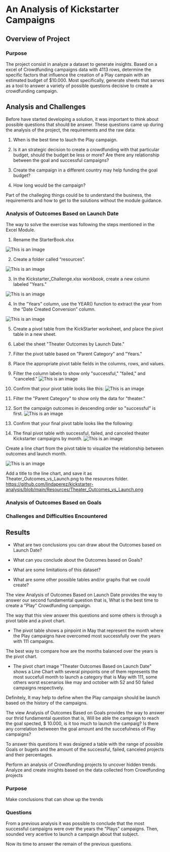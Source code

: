 # An Analysis of Kickstarter Campaigns

## Overview of Project
### Purpose

The project consist in analyze a dataset to generate insights. Based on a excel of Crowdfunding campaigns data with 4113 rows, determine the specific factors that influence the creation of a Play campain with an estimated budget of $10.000. Most specifically, generate sheets that serves as a tool to answer a variety of possible questions decisive to create a crowdfunding campaign.

## Analysis and Challenges

Before have started developing a solution, it was important to think about possible questions that should be answer. These questions came up during the analysis of the project, the requirements and the raw data:

1. When is the best time to lauch the Play campaign. 

2. Is it an strategic decision to create a crowdfunding with that particular budget, should the budget be less or more? Are there any relationship between the goal and successful campaigns? 

3. Create the campaign in a different country may help funding the goal budget?

4. How long would be the campaign?

 
Part of the challeging things could be to understand the business, the requirements and how to get to the solutions without the module guidance. 



### Analysis of Outcomes Based on Launch Date
The way to solve the exercise was following the steps mentioned in the Excel Module. 

1. Rename the StarterBook.xlsx

![This is an image](https://github.com/lindaperez/kickstarter-analysis/blob/main/Resources/renamed.png)

2. Create a folder called “resources”.

![This is an image](https://github.com/lindaperez/kickstarter-analysis/blob/main/Resources/resources.png)


3. In the Kickstarter_Challenge.xlsx workbook, create a new column labeled "Years."

![This is an image](https://github.com/lindaperez/kickstarter-analysis/blob/main/Resources/yearColumn.png)

4. In the "Years" column, use the YEAR() function to extract the year from the “Date Created Conversion” column.

![This is an image](https://github.com/lindaperez/kickstarter-analysis/blob/main/Resources/yearsFormula.png)


5. Create a pivot table from the KickStarter worksheet, and place the pivot table in a new sheet.
6. Label the sheet "Theater Outcomes by Launch Date."
7. Filter the pivot table based on "Parent Category" and "Years."
8. Place the appropriate pivot table fields in the columns, rows, and values.
9. Filter the column labels to show only "successful," "failed," and "canceled."
![This is an image](https://github.com/lindaperez/kickstarter-analysis/blob/main/Resources/allPivot.png)
10. Confirm that your pivot table looks like this:
![This is an image](https://github.com/lindaperez/kickstarter-analysis/blob/main/Resources/originalPivotTable.png)	

11. Filter the "Parent Category" to show only the data for "theater."
12. Sort the campaign outcomes in descending order so "successful" is first.
![This is an image](https://github.com/lindaperez/kickstarter-analysis/blob/main/Resources/descendingOrder.png)
13. Confirm that your final pivot table looks like the following:
14. The final pivot table with successful, failed, and canceled theater Kickstarter campaigns by month.
![This is an image](https://github.com/lindaperez/kickstarter-analysis/blob/main/Resources/pivotTable.png)

Create a line chart from the pivot table to visualize the relationship between outcomes and launch month.

![This is an image](https://github.com/lindaperez/kickstarter-analysis/blob/main/Resources/pivotTable.png)

Add a title to the line chart, and save it as Theater_Outcomes_vs_Launch.png to the resources folder.
https://github.com/lindaperez/kickstarter-analysis/blob/main/Resources/Theater_Outcomes_vs_Launch.png




### Analysis of Outcomes Based on Goals






### Challenges and Difficulties Encountered

## Results

- What are two conclusions you can draw about the Outcomes based on Launch Date?

- What can you conclude about the Outcomes based on Goals?

- What are some limitations of this dataset?

- What are some other possible tables and/or graphs that we could create?









The view Analysis of Outcomes Based on Launch Date provides the way to answer our second fundamental question that is, What is the best time to create a "Play" Crowdfunding campaign. 

The way that this view answer this questions and some others is through a pivot table and a pivot chart. 

* The pivot table shows a pinpoint in May that represent the month where the Play campaigns have overcomed most successfully over the years with 111 campaigns. 


The best way to compare how are the months balanced over the years is the pivot chart.

* The pivot chart image "Theater Outcomes Based on Launch Date" shows a Line Chart with several pinpoints one of them represents the most succefull month to launch a category that is May with 111, some others worst escenarios like may and october with 52 and 50 failed campaigns respectively.


Definitely, It may help to define when the Play campaign should be launch based on the history of the campaigns. 




The view Analysis of Outcomes Based on Goals provides the way to answer our thrid fundamental question that is, Will be able the campaign to reach the goal spected, $ 10.000, is it too much to launch the campaig? Is there any correlation betweeen the goal amount and the succefulness of Play campaigns?

To answer this questions It was designed a table with the range of possible Goals or bugets and the amount of the successful, failed, canceled projects and their percentages. 




Perform an analysis of Crowdfunding projects to uncover hidden trends.
Analyze and create insights based on the data collected from Crowdfunding projects
### Purpose
Make conclusions that can show up the trends 

### Questions 



From a previous analysis it was possible to conclude that the most successful campaigns were over the years the "Plays" campaigns. Then, sounded very acertive to launch a campaign about that subject. 

Now its time to answer the remain of the previous questions.